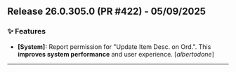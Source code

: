 ## Release 26.0.305.0 (PR #422) - 05/09/2025
### ✨ Features
  * **[System]:** Report permission for "Update Item Desc. on Ord.". This **improves system performance** and user experience. [*albertodone*]

---


